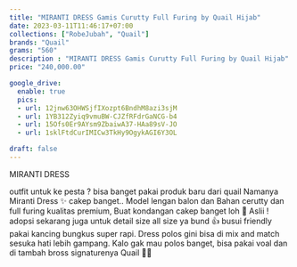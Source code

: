 ```yaml
---
title: "MIRANTI DRESS Gamis Curutty Full Furing by Quail Hijab"
date: 2023-03-11T11:46:17+07:00
collections: ["RobeJubah", "Quail"]
brands: "Quail"
grams: "560"
description : "MIRANTI DRESS Gamis Curutty Full Furing by Quail Hijab"
price: "240,000.00"

google_drive:
  enable: true
  pics:
  - url: 12jnw63OHWSjfIXozpt6BndhM8azi3sjM
  - url: 1YB312Zyiq9vmuBW-CJZfRFdrGaNCG-b4
  - url: 15Ofs0Er9AYsm9ZbaiwA37-HAa89sV-JO
  - url: 1sklFtdCurIMICw3TkHy9OgykAGI6Y3OL

draft: false
---
```


MIRANTI DRESS 

outfit untuk ke pesta ? bisa banget pakai produk baru dari quail Namanya Miranti Dress ✨ cakep banget..  Model lengan balon dan Bahan cerutty dan full furing kualitas premium, Buat kondangan cakep banget loh 🥹 Aslii ! adopsi sekarang juga untuk detail size all size ya bund 👍 busui friendly pakai kancing bungkus super rapi. Dress polos gini bisa di mix and match sesuka hati lebih gampang. Kalo gak mau polos banget, bisa pakai voal dan di tambah bross signaturenya Quail 🫶🏻
